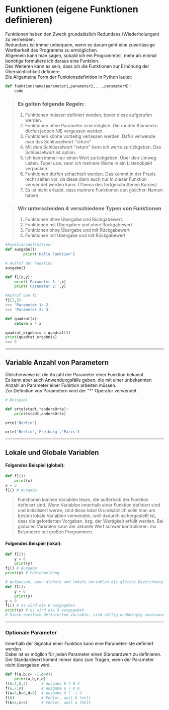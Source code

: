 # Funktionen (eigene Funktionen definieren)
Funktionen haben den Zweck grundsätzlich Redundanz (Wiederholungen) zu vermeiden.  
Redundanz ist immer unbequem, wenn es darum geht eine zuverlässige Wartbarkeit des Programms zu ermöglichen.  
Allgemein kann man sagen, sobald ich ein Programmteil, mehr als einmal benötige formuliere ich daraus eine Funktion.  
Des Weiteren kann es sein, dass ich die Funktionen zur Erhöhung der Übersichtlichkeit definiere.  
Die Allgemeine Form der Funktionsdefinition in Python lautet:
```python
def funktionsname(parameter1,parameter2,...,parameterN):
    code
```
> ### Es gelten folgende Regeln:  
> 1. Funktionen müssen definiert werden, bevor diese aufgerufen werden.
> 2. Funktionen ohne Parameter sind möglich. Die runden Klammern dürfen jedoch NIE vergessen werden.
> 3. Funktionen könne vorzeitig verlassen werden. Dafür verwende man das Schlüsselwort "return"
> 4. Mit dem Schlüsselwort "return" kann ich werte zurückgeben. Das Schlüsselwort ist option.
> 5. Ich kann immer nur einen Wert zurückgeben. Über den Umweg Listen, Tupel usw. kann ich mehrere Werte in ein Listenobjekt verpacken.
> 6. Funktionen dürfen schachtelt werden. Das kommt in der Praxis recht selten vor. da diese dann auch nur in dieser Funktion verwendet werden kann.
   (Thema des fortgeschrittenen Kurses)
> 7. Es ist nicht erlaubt, dass mehrere Funktionen den gleichen Namen haben.

> ### Wir unterscheiden 4 verschiedene Typen von Funktionen
> 1. Funktionen ohne Übergabe und Rückgabewert.
> 2. Funktionen mit Übergaben und ohne Rückgabewert
> 3. Funktionen ohne Übergabe und mit Rückgabewert
> 4. Funktionen mit Übergabe und mit Rückgabewert

```python
#Funktionsdefinition:
def ausgabe():
        print('Hallo Funktion')

# Aufruf der Funktion
ausgabe()

def f1(x,y):
    print('Parameter 1:',x)
    print('Parameter 2:',y)

#Aufruf von f1
f1(2,3)
>>> 'Parameter 1: 2'
>>> 'Parameter 2: 3'

def quadrat(x):
    return x * x

quadrat_ergebnis = quadrat(3)
print(quadrat_ergebnis)
>>> 9
```
---
## Variable Anzahl von Parametern
Üblicherweise ist die Anzahl der Parameter einer Funktion bekannt.  
Es kann aber auch Anwendungsfälle geben, die mit einer unbekannten Anzahl an Parameter einer Funktion arbeiten müssen.  
Zur Definition von Parametern wird der "*" Operator verwendet.
```python
# Beispiel

def orte(stadt,*andereOrte):
    print(stadt,andereOrte)

orte('Berlin')

orte('Berlin','Freiburg','Paris')
```
---
## Lokale und Globale Variablen

#### Folgendes Beispiel (global): 
```python
def f1():
    print(x)
x = 3
f1() # Ausgabe
```
> Funktionen können Variablen lesen, die außerhalb der Funktion definiert sind.
Wenn Variablen innerhalb einer Funktion definiert sind und initialisiert werde, sind diese lokal
Grundsätzlich solle man am besten lokale Variablen verwenden, weil dadurch sichergestellt ist, dass die geforderten Vorgaben. bzg. der Wertigkeit erfüllt werden.
Bei globalen Variablen kann der aktuelle Wert schwer kontrollieren. Ins Besondere bei großen Programmen.

#### Folgendes Beispiel (lokal):
```python
def f1():
    y = 6
    print(y)
f1() # Ausgabe
print(y) # Fehlermeldung

# Aufpassen, wenn globale und lokale Variablen die gleiche Bezeichnung haben
def f1():
    y = 6
    print(y)
y = 9
f1() # es wird die 6 ausgegeben
print(y) # es wird die 9 ausgegeben
# Diese zweifach definierten Variable, sind völlig unabhängig voneinander.
```
---
### Optionale Parameter
Innerhalb der Signatur einer Funktion kann eine Parameterliste definiert werden.  
Dabei ist es möglich für jeden Parameter einen Standardwert zu definieren.  
Der Standardwert kommt immer dann zum Tragen, wenn der Parameter nicht übergeben wird.
```python
def f(a,b,c= -1,d=0):
    print(a,b,c,d)
f(6,7,8,4)      # Ausgabe 6 7 8 4
f(6,7,8)        # Ausgabe 6 7 8 0
f(a=6,b=6,d=9)  # Ausgabe 6 7 -1 9
f(6)            # Fehler, weil b fehlt
f(b=6,c=9)      # Fehler, weil a fehlt
```